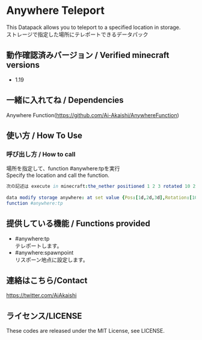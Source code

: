 # Anywhere Teleport

This Datapack allows you to teleport to a specified location in storage.  
ストレージで指定した場所にテレポートできるデータパック  

## 動作確認済みバージョン / Verified minecraft versions

- 1.19

## 一緒に入れてね / Dependencies

Anywhere Function(<https://github.com/Ai-Akaishi/AnywhereFunction>)  

## 使い方 / How To Use

### 呼び出し方 / How to call

場所を指定して、function #anywhere:tpを実行  
Specify the location and call the function.  

```nim
次の記述は execute in minecraft:the_nether positioned 1 2 3 rotated 10 20 run tp @s ~ ~ ~ ~ ~
  
data modify storage anywhere: at set value {Pos:[1d,2d,3d],Rotation:[10f,20f],Dimension:"minecraft:the_nether"}  
function #anywhere:tp
```

## 提供している機能 / Functions provided

- #anywhere:tp  
テレポートします。
- #anywhere:spawnpoint  
リスポーン地点に設定します。

## 連絡はこちら/Contact

<https://twitter.com/AiAkaishi>

## ライセンス/LICENSE

These codes are released under the MIT License, see LICENSE.
